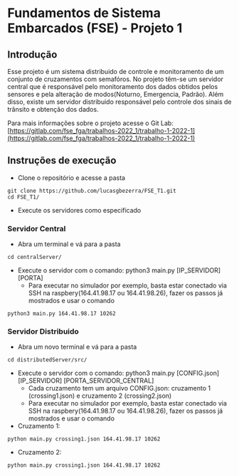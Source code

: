# Fundamentos de Sistema Embarcados (FSE) - Projeto 1

## Introdução
Esse projeto é um sistema distribuido de controle e monitoramento de um conjunto de cruzamentos com semafóros.
No projeto têm-se um servidor central que é responsável pelo monitoramento dos dados obtidos pelos sensores e pela alteração de modos(Noturno, Emergencia, Padrão).
Além disso, existe um servidor distribuido responsável pelo controle dos sinais de trânsito e obtenção dos dados.

Para mais informações sobre o projeto acesse o Git Lab: [https://gitlab.com/fse_fga/trabalhos-2022_1/trabalho-1-2022-1](https://gitlab.com/fse_fga/trabalhos-2022_1/trabalho-1-2022-1)

## Instruções de execução

- Clone o repositório e acesse a pasta

```
git clone https://github.com/lucasgbezerra/FSE_T1.git
cd FSE_T1/
```
- Execute os servidores como especificado
### Servidor Central
- Abra um terminal e vá para a pasta
```
cd centralServer/
```
- Execute o servidor com o comando: python3 main.py [IP_SERVIDOR] [PORTA]
    - Para executar no simulador por exemplo, basta estar conectado via SSH na raspbery(164.41.98.17 ou 164.41.98.26), fazer os passos já mostrados e usar o comando
```
python3 main.py 164.41.98.17 10262
```

### Servidor Distribuido

- Abra um novo terminal e vá para a pasta
```
cd distributedServer/src/
```
- Execute o servidor com o comando: python3 main.py [CONFIG.json] [IP_SERVIDOR] [PORTA_SERVIDOR_CENTRAL]
    -  Cada cruzamento tem um arquivo CONFIG.json: cruzamento 1 (crossing1.json) e cruzamento 2 (crossing2.json)
    - Para executar no simulador por exemplo, basta estar conectado via SSH na raspbery(164.41.98.17 ou 164.41.98.26), fazer os passos já mostrados e usar o comando
- Cruzamento 1: 
```
python main.py crossing1.json 164.41.98.17 10262
```
- Cruzamento 2:

```
python main.py crossing1.json 164.41.98.17 10262
```